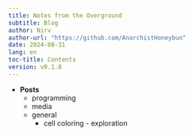 ```yaml
---
title: Notes from the Overground
subtitle: Blog
author: Nirv
author-url: "https://github.com/AnarchistHoneybun"
date: 2024-08-31
lang: en
toc-title: Contents
version: v0.1.0
---
```



<ul class="tree"><li><p style="margin: 0;"><strong>Posts</strong></p>

* programming
* media
* general
  * cell coloring - exploration

</li></ul>
